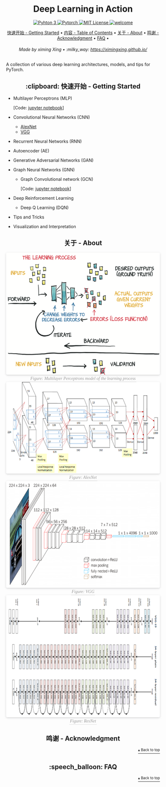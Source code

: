 <h1 id="dlic" align="center">Deep Learning in Action</h1>

<p align="center">
    <a href="https://www.python.org/">
        <img src="https://img.shields.io/badge/python-3.5%20%7C%203.6%20%7C%203.7-success" alt="Pyhton 3">
    </a>
     <a href="https://pytorch.org/">
        <img src="https://img.shields.io/badge/Pytorch-1.x-success" alt="Pytorch">
    </a>
    <a href="http://www.apache.org/licenses/">
        <img src="https://img.shields.io/badge/license-MIT-blue" alt="MIT License">
    </a>
    <a href="https://github.com/ximingxing/Deep-Learning-in-Action/pulls">
        <img src="https://img.shields.io/static/v1.svg?label=Contributions&message=Welcome&color=0059b3&style=flat-square" alt="welcome">
    </a>
</p>

<p align="center">
    <a href="#clipboard-getting-started">快速开始 - Getting Started</a> •
    <a href="#table-of-contents">内容 - Table of Contents</a> •
    <a href="#about">关于 - About</a> •
    <a href="#acknowledgment">鸣谢 - Acknowledgment</a> •
    <a href="#speech_balloon-faq">FAQ</a> •
</p>

<h6 align="center">Made by ximing Xing • :milky_way: 
<a href="https://ximingxing.github.io/">https://ximingxing.github.io/</a>
</h6>

A collection of various deep learning architectures, models, and tips for PyTorch.

<h2 align="center">:clipboard: 快速开始 -  Getting Started</h2>

* Multilayer Perceptrons (MLP)

    [Code: [jupyter notebook](https://github.com/rasbt/deeplearning-models/blob/master/pytorch_ipynb/mlp/mlp-basic.ipynb)]

* Convolutional Neural Networks (CNN)

    *  [AlexNet](https://github.com/ximingxing/Deep-Learning-in-Action/blob/master/convolutional_neural_networks/model/alexnet.py)
    *  [VGG](https://github.com/ximingxing/Deep-Learning-in-Action/blob/master/convolutional_neural_networks/model/vgg.py)

* Recurrent Neural Networks (RNN)

* Autoencoder (AE)

* Generative Adversarial Networks (GAN)

* Graph Neural Networks (GNN)

    * Graph Convolutional network (GCN)
    
        [Code: [jupyter notebook](https://github.com/ximingxing/Deep-Learning-in-Action/blob/master/graph_neural_networks/gcn/graph_convolutional_neural_network.ipynb)]
* Deep Reinforcement Learning

    * Deep Q Learning (DQN)

* Tips and Tricks

* Visualization and Interpretation

<h2 align="center">关于 - About</h2>

<div align="center">
    <img style="border-radius: 0.3125em; box-shadow: 0 2px 4px 0 rgba(34,36,38,.12),0 2px 10px 0 rgba(34,36,38,.08);"
    height="400"
    src="https://github.com/ximingxing/Images/raw/master/dlic/mental_model_of_the_learning_process.png">
    <br>
    <div style="border-bottom: 1px solid #d9d9d9;display:inline-block;color: #999;padding: 2px;
    font-style: oblique; font-family: 'Times New Roman'">
    Figure: Multilayer Perceptrons model of the learning process</div>
</div>

<div align="center">
    <img style="border-radius: 0.3125em; box-shadow: 0 2px 4px 0 rgba(34,36,38,.12),0 2px 10px 0 rgba(34,36,38,.08);"
    height="300"
    src="https://github.com/ximingxing/Images/blob/master/dlic/alexnet.png">
    <br>
    <div style="border-bottom: 1px solid #d9d9d9;display:inline-block;color: #999;padding: 2px;
    font-style: oblique; font-family: 'Times New Roman'">
    Figure: AlexNet</div>
</div>

<div align="center">
    <img style="border-radius: 0.3125em; box-shadow: 0 2px 4px 0 rgba(34,36,38,.12),0 2px 10px 0 rgba(34,36,38,.08);"
    height="350"
    src="https://github.com/ximingxing/Images/raw/master/dlic/vgg16.png">
    <br>
    <div style="border-bottom: 1px solid #d9d9d9;display:inline-block;color: #999;padding: 2px;
    font-style: oblique; font-family: 'Times New Roman'">
    Figure: VGG</div>
</div>

<div align="center">
    <img style="border-radius: 0.3125em; box-shadow: 0 2px 4px 0 rgba(34,36,38,.12),0 2px 10px 0 rgba(34,36,38,.08);"
    height="400"
    src="https://github.com/ximingxing/Images/raw/master/dlic/ResNet.png">
    <br>
    <div style="border-bottom: 1px solid #d9d9d9;display:inline-block;color: #999;padding: 2px;
    font-style: oblique; font-family: 'Times New Roman'">
    Figure: ResNet</div>
</div>

<h2 align="center">鸣谢 - Acknowledgment</h2>
<p align="right"><a href="#dlic"><sup>▴ Back to top</sup></a></p>

<h2 align="center">:speech_balloon: FAQ</h2>
<p align="right"><a href="#dlic"><sup>▴ Back to top</sup></a></p>
